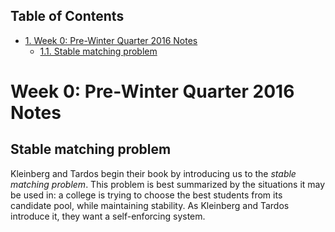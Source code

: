 <div id="table-of-contents">
<h2>Table of Contents</h2>
<div id="text-table-of-contents">
<ul>
<li><a href="#sec-1">1. Week 0: Pre-Winter Quarter 2016 Notes</a>
<ul>
<li><a href="#sec-1-1">1.1. Stable matching problem</a></li>
</ul>
</li>
</ul>
</div>
</div>

# Week 0: Pre-Winter Quarter 2016 Notes<a id="sec-1" name="sec-1"></a>

## Stable matching problem<a id="sec-1-1" name="sec-1-1"></a>

Kleinberg and Tardos begin their book by introducing us to the
*stable matching problem*. This problem is best summarized by the 
situations it may be used in: a college is trying to choose the best
students from its candidate pool, while maintaining stability. As
Kleinberg and Tardos introduce it, they want a self-enforcing
system.